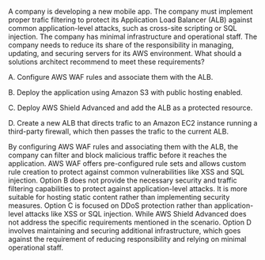 A company is developing a new mobile app. The company must implement proper trafic filtering to protect its Application Load Balancer (ALB) against common application-level attacks, such as cross-site scripting or SQL injection. The company has minimal infrastructure and operational staff. The company needs to reduce its share of the responsibility in managing, updating, and securing servers for its AWS environment. What should a solutions architect recommend to meet these requirements? 

A. Configure AWS WAF rules and associate them with the ALB. 

B. Deploy the application using Amazon S3 with public hosting enabled. 

C. Deploy AWS Shield Advanced and add the ALB as a protected resource. 

D. Create a new ALB that directs trafic to an Amazon EC2 instance running a third-party firewall, which then passes the trafic to the current ALB.

By configuring AWS WAF rules and associating them with the ALB, the company can filter and block malicious traffic before it reaches the application. AWS WAF offers pre-configured rule sets and allows custom rule creation to protect against common vulnerabilities like XSS and SQL injection. 
Option B does not provide the necessary security and traffic filtering capabilities to protect against application-level attacks. It is more suitable for hosting static content rather than implementing security measures. 
Option C is focused on DDoS protection rather than application-level attacks like XSS or SQL injection. While AWS Shield Advanced does not address the specific requirements mentioned in the scenario.
Option D involves maintaining and securing additional infrastructure, which goes against the requirement of reducing responsibility and relying on minimal operational staff.